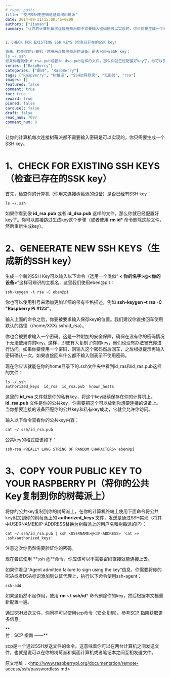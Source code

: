 ```yaml
---
# type: posts 
title: "使用SSH无密码验证访问树莓派"
date: 2014-09-11T15:00:45+0800
authors: ["Jianan"]
summary: "让你的计算机每次连接树莓派都不需要输入密码是可以实现的，你只需要生成一个SSH key。


1、CHECK FOR EXISTING SSH KEYS（检查已存在的SSK key）

首先，检查你的计算机（你用来连接树莓派的设备）是否已经有SSH key：
ls ~/.ssh
如果你看到像id_rsa.pub或者id_dsa.pub这样的文件，那么你就已经配置好key了。你可以直接"
series: ["RaspBerry"]
categories: ["翻译", "RaspBerry"]
tags: ["RaspBerry", "树莓派", "SSH远程登录", "无密码", "rsa"]
images: []
featured: false
comment: true
toc: true
reward: true
pinned: false
carousel: false
draft: false
read_num: 7097
comment_num: 0
---
```


  

让你的计算机每次连接树莓派都不需要输入密码是可以实现的，你只需要生成一个SSH key。

  

# 1、CHECK FOR EXISTING SSH KEYS（检查已存在的SSK key）

  
首先，检查你的计算机（你用来连接树莓派的设备）是否已经有SSH key：

    
    
    ls ~/.ssh

  
如果你看到像 **id_rsa.pub** 或者 **id_dsa.pub**
这样的文件，那么你就已经配置好key了。你可以直接跳过生成key这个步骤（或者使用 **rm id*** 命令删除这些文件，然后重新生成key）。

  

# 2、GENEERATE NEW SSH KEYS（生成新的SSH key）

  
生成一个新的SSH Key可以输入以下命令（选用一个类似“ **< 你的名字>@<你的设备>**”这样可辨识的主机名，这里我们使用eben@pi）：

    
    
    ssh-keygen -t rsa -C eben@pi

  
你也可以使用引号来添加更加详细的带有空格描述，例如 **ssh-keygen -t rsa -C "Raspberry Pi #123"**。

  
输入上面的命令之后，你要被要求输入保存key的位置。我们建议你直接回车使用默认的路径（/home/XXX/.ssh/id_rsa）。

  
你也会被要求输入一个密码。这是一种附加的安全保障，确保在没有你的密码情况下无法使用你的key。这样，即使有人复制了你的key，他们也没有办法冒充你进行访问。如果你要使用一个密码，则输入这个密码然后回车，之后根据提示再输入密码确认一次。如果直接回车什么都不输入则表示不使用密码。

  
现在你应该就能在你的home目录下的.ssh文件夹中看到id_ras和id_ras.pub这样的文件：

    
    
    ls ~/.ssh
    authorized_keys  id_rsa  id_rsa.pub  known_hosts

  
这里的 **id_rsa** 文件就是你的私有key，将这个key继续保存在你的计算机上。 **id_rsa.pub**
文件是你的公共key，你需要把这个可以放到你想要连接的设备上。当你想要连接的设备匹配你的公共key和私有key成功，它就会允许你访问。

  
输入以下命令查看你的公共key内容：

    
    
    cat ~/.ssh/id_rsa.pub

  
公共key的格式应该如下：

    
    
    ssh-rsa <REALLY LONG STRING OF RANDOM CHARACTERS> eben@pi

  

# 3、COPY YOUR PUBLIC KEY TO YOUR RASPBERRY PI（将你的公共Key复制到你的树莓派上）

  
将你的公共key复制到你的树莓派上，在你的计算机终端上使用下面命令将公共key附加到你的树莓派上的 **authorized_keys**
文件，发送是通过SSH实现（将其中USERNAME和IP-ADDRESS替换为树莓派上的用户名和树莓派的IP）：

    
    
    cat ~/.ssh/id_rsa.pub | ssh <USERNAME>@<IP-ADDRESS> 'cat >> .ssh/authorized_keys'

  
注意这次你仍然需要验证你的密码。

  
现在尝试使用 **ssh <USER>@<IP-ADDRESS>**命令，你应该可以不需要密码直接就能连接上去。

  
如果你看见“Agent admitted failure to sign using the
key”信息，你需要将你的RSA或者DSA标识添加到认证代理上，执行以下命令使用ssh-agent：

    
    
    ssh-add

  
如果这仍然不起作用，使用 **rm ~/.ssh/id*** 命令删除你的key，然后根据本文档重新配置一遍。

  
通过SSH发送文件，你同样可以使用scp命令（安全复制）。参考[SCP
指南](http://www.raspberrypi.org/documentation/remote-access/ssh/scp.md)获取更多信息。

**  
付：SCP 指南 ——**  

scp是一个通过SSH发送文件的命令。这意味着你可以在两台计算机之间发送文件，也就是说可以在你的树莓派和桌面计算机或者笔记本之间互相发送文件。

  
原文地址：<http://www.raspberrypi.org/documentation/remote-
access/ssh/passwordless.md>

[  
](http://www.raspberrypi.org/documentation/remote-access/ssh/passwordless.md)

